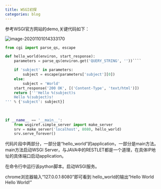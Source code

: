 ```yaml
---
title: WSGI初探
categories: blog
---
```


参考WSGI官方网站的demo,关键代码如下：

![image-20201101014333170](/opt/mygitblog/XiaoDongZhi.github.io/blogs/other/2014-12-23-WSGI.assets/image-20201101014333170.png)

```python	
from cgi import parse_qs, escape

def hello_world(environ, start_response):
    parameters = parse_qs(environ.get('QUERY_STRING', ''))````

    if 'subject' in parameters:
        subject = escape(parameters['subject'][0])
    else:
        subject = 'World'
    start_response('200 OK', [('Content-Type', 'text/html')])
    return ['''Hello %(subject)s
    Hello %(subject)s!
''' % {'subject': subject}]
    
    
    
if __name__ == '__main__':
    from wsgiref.simple_server import make_server
    srv = make_server('localhost', 8080, hello_world)
    srv.serve_forever()
```



代码片段中两部分，一部分是“hello_world”的application，一部分是main方法。
main方法启动WSGI Server，与JAVA中的RESTLET都是一个道理，在具体IP地址的具体端口启动application。


在命令行中运行该python脚本。启动WSGI服务。


chrome浏览器输入“127.0.0.1:8080”即可看到 hello_world的输出“Hello World Hello World!”
